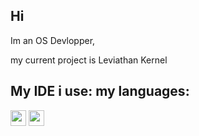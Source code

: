 ## Hi

Im an OS Devlopper,

my current project is Leviathan Kernel

## My IDE i use: my languages:
<img src="https://img2.freepng.fr/20180326/pcw/kisspng-visual-studio-code-microsoft-visual-studio-source-notice-5ab888a49bf4e3.9400538815220430446388.jpg" width="25">
<img src="https://camo.githubusercontent.com/ea9a79dc6074706bc257792c4faafc3840444c53b9edfb91b171e24f1af56cdf/68747470733a2f2f63646e2e69636f6e73636f75742e636f6d2f69636f6e2f667265652f706e672d3531322f6672616e63652d666c61672d636f756e7472792d6e6174696f6e2d656d706972652d33363031312e706e67" width="25">
